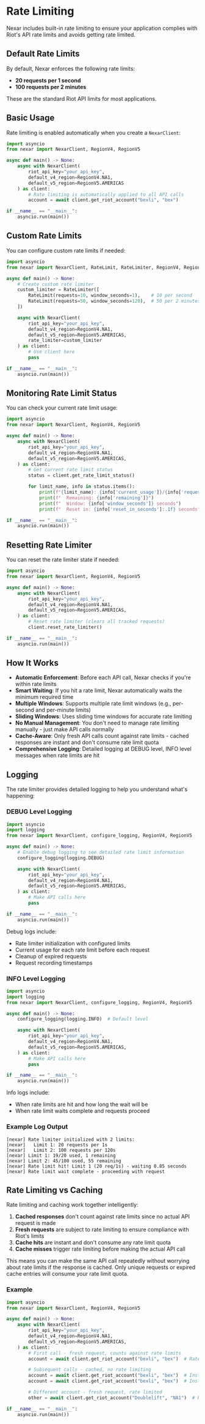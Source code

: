 # Rate Limiting

Nexar includes built-in rate limiting to ensure your application complies with Riot's API rate limits and avoids getting rate limited.

## Default Rate Limits

By default, Nexar enforces the following rate limits:

- **20 requests per 1 second**
- **100 requests per 2 minutes**

These are the standard Riot API limits for most applications.

## Basic Usage

Rate limiting is enabled automatically when you create a `NexarClient`:

```python
import asyncio
from nexar import NexarClient, RegionV4, RegionV5

async def main() -> None:
    async with NexarClient(
        riot_api_key="your_api_key",
        default_v4_region=RegionV4.NA1,
        default_v5_region=RegionV5.AMERICAS
    ) as client:
        # Rate limiting is automatically applied to all API calls
        account = await client.get_riot_account("bexli", "bex")

if __name__ == "__main__":
    asyncio.run(main())
```

## Custom Rate Limits

You can configure custom rate limits if needed:

```python
import asyncio
from nexar import NexarClient, RateLimit, RateLimiter, RegionV4, RegionV5

async def main() -> None:
    # Create custom rate limiter
    custom_limiter = RateLimiter([
        RateLimit(requests=10, window_seconds=1),    # 10 per second
        RateLimit(requests=50, window_seconds=120),  # 50 per 2 minutes
    ])

    async with NexarClient(
        riot_api_key="your_api_key",
        default_v4_region=RegionV4.NA1,
        default_v5_region=RegionV5.AMERICAS,
        rate_limiter=custom_limiter
    ) as client:
        # Use client here
        pass

if __name__ == "__main__":
    asyncio.run(main())
```

## Monitoring Rate Limit Status

You can check your current rate limit usage:

```python
import asyncio
from nexar import NexarClient, RegionV4, RegionV5

async def main() -> None:
    async with NexarClient(
        riot_api_key="your_api_key",
        default_v4_region=RegionV4.NA1,
        default_v5_region=RegionV5.AMERICAS,
    ) as client:
        # Get current rate limit status
        status = client.get_rate_limit_status()

        for limit_name, info in status.items():
            print(f"{limit_name}: {info['current_usage']}/{info['requests']} used")
            print(f"  Remaining: {info['remaining']}")
            print(f"  Window: {info['window_seconds']} seconds")
            print(f"  Reset in: {info['reset_in_seconds']:.1f} seconds")

if __name__ == "__main__":
    asyncio.run(main())
```

## Resetting Rate Limiter

You can reset the rate limiter state if needed:

```python
import asyncio
from nexar import NexarClient, RegionV4, RegionV5

async def main() -> None:
    async with NexarClient(
        riot_api_key="your_api_key",
        default_v4_region=RegionV4.NA1,
        default_v5_region=RegionV5.AMERICAS,
    ) as client:
        # Reset rate limiter (clears all tracked requests)
        client.reset_rate_limiter()

if __name__ == "__main__":
    asyncio.run(main())
```

## How It Works

- **Automatic Enforcement**: Before each API call, Nexar checks if you're within rate limits
- **Smart Waiting**: If you hit a rate limit, Nexar automatically waits the minimum required time
- **Multiple Windows**: Supports multiple rate limit windows (e.g., per-second and per-minute limits)
- **Sliding Windows**: Uses sliding time windows for accurate rate limiting
- **No Manual Management**: You don't need to manage rate limiting manually - just make API calls normally
- **Cache-Aware**: Only fresh API calls count against rate limits - cached responses are instant and don't consume rate limit quota
- **Comprehensive Logging**: Detailed logging at DEBUG level, INFO level messages when rate limits are hit

## Logging

The rate limiter provides detailed logging to help you understand what's happening:

### DEBUG Level Logging
```python
import asyncio
import logging
from nexar import NexarClient, configure_logging, RegionV4, RegionV5

async def main() -> None:
    # Enable debug logging to see detailed rate limit information
    configure_logging(logging.DEBUG)

    async with NexarClient(
        riot_api_key="your_api_key",
        default_v4_region=RegionV4.NA1,
        default_v5_region=RegionV5.AMERICAS,
    ) as client:
        # Make API calls here
        pass

if __name__ == "__main__":
    asyncio.run(main())
```

Debug logs include:
- Rate limiter initialization with configured limits
- Current usage for each rate limit before each request
- Cleanup of expired requests
- Request recording timestamps

### INFO Level Logging
```python
import asyncio
import logging
from nexar import NexarClient, configure_logging, RegionV4, RegionV5

async def main() -> None:
    configure_logging(logging.INFO)  # Default level

    async with NexarClient(
        riot_api_key="your_api_key",
        default_v4_region=RegionV4.NA1,
        default_v5_region=RegionV5.AMERICAS,
    ) as client:
        # Make API calls here
        pass

if __name__ == "__main__":
    asyncio.run(main())
```

Info logs include:
- When rate limits are hit and how long the wait will be
- When rate limit waits complete and requests proceed

### Example Log Output
```
[nexar] Rate limiter initialized with 2 limits:
[nexar]   Limit 1: 20 requests per 1s
[nexar]   Limit 2: 100 requests per 120s
[nexar] Limit 1: 19/20 used, 1 remaining
[nexar] Limit 2: 45/100 used, 55 remaining
[nexar] Rate limit hit! Limit 1 (20 req/1s) - waiting 0.85 seconds
[nexar] Rate limit wait complete - proceeding with request
```

## Rate Limiting vs Caching

Rate limiting and caching work together intelligently:

1. **Cached responses** don't count against rate limits since no actual API request is made
2. **Fresh requests** are subject to rate limiting to ensure compliance with Riot's limits
3. **Cache hits** are instant and don't consume any rate limit quota
4. **Cache misses** trigger rate limiting before making the actual API call

This means you can make the same API call repeatedly without worrying about rate limits if the response is cached. Only unique requests or expired cache entries will consume your rate limit quota.

### Example
```python
import asyncio
from nexar import NexarClient, RegionV4, RegionV5

async def main() -> None:
    async with NexarClient(
        riot_api_key="your_api_key",
        default_v4_region=RegionV4.NA1,
        default_v5_region=RegionV5.AMERICAS,
    ) as client:
        # First call - fresh request, counts against rate limits
        account = await client.get_riot_account("bexli", "bex")  # Rate limited if needed

        # Subsequent calls - cached, no rate limiting
        account = await client.get_riot_account("bexli", "bex")  # Instant, no rate limit check
        account = await client.get_riot_account("bexli", "bex")  # Instant, no rate limit check

        # Different account - fresh request, rate limited
        other = await client.get_riot_account("Doublelift", "NA1")  # Rate limited if needed

if __name__ == "__main__":
    asyncio.run(main())
```

